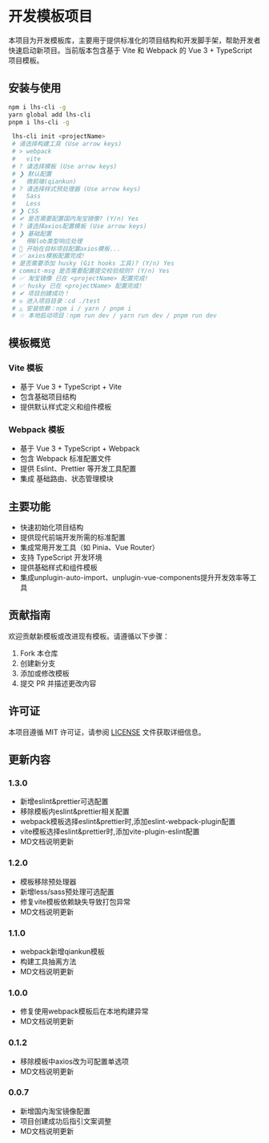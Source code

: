 # 开发模板项目

本项目为开发模板库，主要用于提供标准化的项目结构和开发脚手架，帮助开发者快速启动新项目。当前版本包含基于 Vite 和 Webpack 的 Vue 3 + TypeScript 项目模板。

## 安装与使用
   ```bash
   npm i lhs-cli -g
   yarn global add lhs-cli 
   pnpm i lhs-cli -g
   ```
   ```bash
    lhs-cli init <projectName>
    # 请选择构建工具 (Use arrow keys)
    # > webpack
    #   vite
    # ? 请选择模板 (Use arrow keys)
    # ❯ 默认配置
    #   微前端(qiankun)
    # ? 请选择样式预处理器 (Use arrow keys)
    #   Sass
    #   Less
    # ❯ CSS
    # ✔ 是否需要配置国内淘宝镜像? (Y/n) Yes
    # ? 请选择axios配置模板 (Use arrow keys)
    # ❯ 基础配置
    #   带Blob类型响应处理
    # 🚀 开始在目标项目配置axios模板...
    # ✅ axios模板配置完成!
    # 是否需要添加 husky (Git hooks 工具)? (Y/n) Yes
    # commit-msg 是否需要配置提交校验规则? (Y/n) Yes
    # ✅ 淘宝镜像 已在 <projectName> 配置完成!
    # ✅ husky 已在 <projectName> 配置完成!
    # ✔ 项目创建成功！
    # ◇ 进入项目目录：cd ./test
    # △ 安装依赖：npm i / yarn / pnpm i
    # ☆ 本地启动项目：npm run dev / yarn run dev / pnpm run dev
   ```

## 模板概览

### Vite 模板
- 基于 Vue 3 + TypeScript + Vite
- 包含基础项目结构
- 提供默认样式定义和组件模板

### Webpack 模板
- 基于 Vue 3 + TypeScript + Webpack
- 包含 Webpack 标准配置文件
- 提供 Eslint、Prettier 等开发工具配置
- 集成 基础路由、状态管理模块

## 主要功能
- 快速初始化项目结构
- 提供现代前端开发所需的标准配置
- 集成常用开发工具（如 Pinia、Vue Router）
- 支持 TypeScript 开发环境
- 提供基础样式和组件模板
- 集成unplugin-auto-import、unplugin-vue-components提升开发效率等工具

## 贡献指南

欢迎贡献新模板或改进现有模板。请遵循以下步骤：
1. Fork 本仓库
2. 创建新分支
3. 添加或修改模板
4. 提交 PR 并描述更改内容

## 许可证

本项目遵循 MIT 许可证，请参阅 [LICENSE](LICENSE) 文件获取详细信息。

## 更新内容

### 1.3.0
* 新增eslint&prettier可选配置
* 移除模板内eslint&prettier相关配置
* webpack模板选择eslint&prettier时,添加eslint-webpack-plugin配置
* vite模板选择eslint&prettier时,添加vite-plugin-eslint配置
* MD文档说明更新
### 1.2.0
* 模板移除预处理器
* 新增less/sass预处理可选配置
* 修复vite模板依赖缺失导致打包异常
* MD文档说明更新
### 1.1.0
* webpack新增qiankun模板
* 构建工具抽离方法
* MD文档说明更新
### 1.0.0
* 修复使用webpack模板后在本地构建异常
* MD文档说明更新
### 0.1.2
* 移除模板中axios改为可配置单选项
* MD文档说明更新
### 0.0.7
* 新增国内淘宝镜像配置
* 项目创建成功后指引文案调整
* MD文档说明更新
